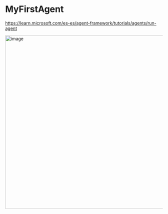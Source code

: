 # MyFirstAgent

https://learn.microsoft.com/es-es/agent-framework/tutorials/agents/run-agent


<img width="1387" height="555" alt="image" src="https://github.com/user-attachments/assets/8805dd90-5131-4378-992d-920b2f5cdcd9" />

